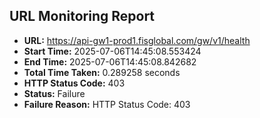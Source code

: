 ## URL Monitoring Report

- **URL:** https://api-gw1-prod1.fisglobal.com/gw/v1/health
- **Start Time:** 2025-07-06T14:45:08.553424
- **End Time:** 2025-07-06T14:45:08.842682
- **Total Time Taken:** 0.289258 seconds
- **HTTP Status Code:** 403
- **Status:** Failure
- **Failure Reason:** HTTP Status Code: 403
